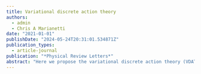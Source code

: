 ```yaml
---
title: Variational discrete action theory
authors:
  - admin
  - Chris A Marianetti
date: "2021-01-01"
publishDate: "2024-05-24T20:31:01.534871Z"
publication_types:
  - article-journal
publication: "*Physical Review Letters*"
abstract: "Here we propose the variational discrete action theory (VDAT) to study the ground state properties of quantum many-body Hamiltonians. VDAT is a variational theory based on the sequential product density matrix (SPD) ansatz, characterized by an integer N , which monotonically approaches the exact solution with increasing N . To evaluate the SPD, we introduce a discrete action and a corresponding integer time Green’s function. We use VDAT to exactly evaluate the SPD in two canonical models of interacting electrons: the Anderson impurity model and the d ¼ ∞ Hubbard model. For the latter, we evaluate N ¼ 2–4, where N ¼ 2 recovers the Gutzwiller approximation (GA), and we show that N ¼ 3, which exactly evaluates the Gutzwiller-Baeriswyl wave function, provides a truly minimal yet precise description of Mott physics with a cost similar to that of the GA. VDAT is a flexible theory for studying quantum Hamiltonians, competing both with state-of-the-art methods and simple, efficient approaches all within a single framework."
---
```


